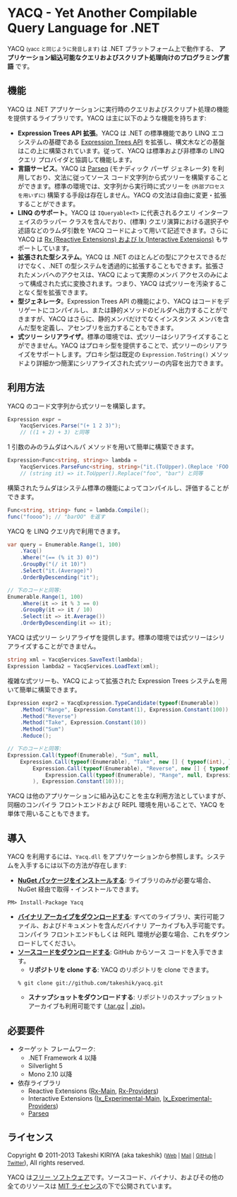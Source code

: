 ﻿<!-- -*- mode: markdown; encoding: utf-8; tab-width: 4; c-basic-offset: 4; indent-tabs-mode: nil; -*- -->
# YACQ - Yet Another Compilable Query Language for .NET

YACQ <small>(yacc と同じように発音します)</small> は .NET プラットフォーム上で動作する、 **アプリケーション組込可能なクエリおよびスクリプト処理向けのプログラミング言語** です。

## 機能

YACQ は .NET アプリケーションに実行時のクエリおよびスクリプト処理の機能を提供するライブラリです。YACQ は主に以下のような機能を持ちます:

* **Expression Trees API 拡張**。YACQ は .NET の標準機能であり LINQ エコシステムの基礎である [Expression Trees API](http://msdn.microsoft.com/ja-jp/library/bb397951.aspx) を拡張し、構文木などの基盤はこの上に構築されています。従って、YACQ は標準および非標準の LINQ クエリ プロバイダと協調して機能します。
* **言語サービス**。YACQ は [Parseq](https://github.com/linerlock/parseq) (モナディック パーザ ジェネレータ) を利用しており、文法に従ってソース コード文字列から式ツリーを構築することができます。標準の環境では、文字列から実行時に式ツリーを <small>(外部プロセスを用いずに)</small> 構築する手段は存在しません。YACQ の文法は自由に変更・拡張することができます。
* **LINQ のサポート**。YACQ は `IQueryable<T>` に代表されるクエリ インターフェイスのラッパー クラスを含んでおり、(標準) クエリ演算における選択子や述語などのラムダ引数を YACQ コードによって用いて記述できます。さらに YACQ は [Rx (Reactive Extensions) および Ix (Interactive Extensions)](https://rx.codeplex.com/) もサポートしています。
* **拡張された型システム**。YACQ は .NET のほとんどの型にアクセスできるだけでなく、.NET の型システムを透過的に拡張することもできます。拡張されたメンバへのアクセスは、YACQ によって実際のメンバ アクセスのみによって構成された式に変換されます。つまり、YACQ は式ツリーを汚染することなく型を拡張できます。
* **型ジェネレータ**。Expression Trees API の機能により、YACQ はコードをデリゲートにコンパイルし、または静的メソッドのビルダへ出力することができますが、YACQ はさらに、静的メンバだけでなくインスタンス メンバを含んだ型を定義し、アセンブリを出力することもできます。
* **式ツリー シリアライザ**。標準の環境では、式ツリーはシリアライズすることができません。YACQ はプロキシ型を提供することで、式ツリーのシリアライズをサポートします。プロキシ型は既定の `Expression.ToString()` メソッドより詳細かつ簡潔にシリアライズされた式ツリーの内容を出力できます。

## 利用方法

YACQ のコード文字列から式ツリーを構築します。

```c#
Expression expr =
    YacqServices.Parse("(+ 1 2 3)");
    // ((1 + 2) + 3) と同等
```

1 引数のみのラムダはヘルパ メソッドを用いて簡単に構築できます。

```c#
Expression<Func<string, string>> lambda =
    YacqServices.ParseFunc<string, string>("it.(ToUpper).(Replace 'FOO' 'bar')");
    // (string it) => it.ToUpper().Replace("foo", "bar") と同等
```

構築されたラムダはシステム標準の機能によってコンパイルし、評価することができます。

```c#
Func<string, string> func = lambda.Compile();
func("foooo"); // "barOO" を返す
```

YACQ を LINQ クエリ内で利用できます。

```c#
var query = Enumerable.Range(1, 100)
    .Yacq()
    .Where("(== (% it 3) 0)")
    .GroupBy("(/ it 10)")
    .Select("it.(Average)")
    .OrderByDescending("it");

// 下のコードと同等:
Enumerable.Range(1, 100)
    .Where(it => it % 3 == 0)
    .GroupBy(it => it / 10)
    .Select(it => it.Average())
    .OrderByDescending(it => it);
```

YACQ は式ツリー シリアライザを提供します。標準の環境では式ツリーはシリアライズすることができません。

```c#
string xml = YacqServices.SaveText(lambda);
Expression lambda2 = YacqServices.LoadText(xml);
```

複雑な式ツリーも、YACQ によって拡張された Expression Trees システムを用いて簡単に構築できます。

```c#
Expression expr2 = YacqExpression.TypeCandidate(typeof(Enumerable))
    .Method("Range", Expression.Constant(1), Expression.Constant(100))
    .Method("Reverse")
    .Method("Take", Expression.Constant(10))
    .Method("Sum")
    .Reduce();

// 下のコードと同等:
Expression.Call(typeof(Enumerable), "Sum", null,
    Expression.Call(typeof(Enumerable), "Take", new [] { typeof(int), },
        Expression.Call(typeof(Enumerable), "Reverse", new [] { typeof(int), },
            Expression.Call(typeof(Enumerable), "Range", null, Expression.Constant(1), Expression.Constant(100))
        ), Expression.Constant(10)));
```

YACQ は他のアプリケーションに組み込むことを主な利用方法としていますが、同梱のコンパイラ フロントエンドおよび REPL 環境を用いることで、YACQ を単体で用いることもできます。

## 導入

YACQ を利用するには、`Yacq.dll` をアプリケーションから参照します。システムを入手するには以下の方法が存在します:

* **[NuGet パッケージをインストールする](http://nuget.org/packages/Yacq)**: ライブラリのみが必要な場合、NuGet 経由で取得・インストールできます。<br />
```
PM> Install-Package Yacq
```
* **[バイナリ アーカイブをダウンロードする](http://yacq.net/download)**: すべてのライブラリ、実行可能ファイル、およびドキュメントを含んだバイナリ アーカイブも入手可能です。コンパイラ フロントエンドもしくは REPL 環境が必要な場合、これをダウンロードしてください。
* **[ソースコードをダウンロードする](https://github.com/takeshik/yacq)**: GitHub からソース コードを入手できます。
    * **リポジトリを clone する**: YACQ のリポジトリを clone できます。<br />
    ```
    % git clone git://github.com/takeshik/yacq.git
    ```
    * **スナップショットをダウンロードする**: リポジトリのスナップショット アーカイブも利用可能です ([.tar.gz](https://github.com/takeshik/yacq/tarball/master) | [.zip](https://github.com/takeshik/yacq/zipball/master))。

## 必要要件

* ターゲット フレームワーク:
    * .NET Framework 4 以降
    * Silverlight 5
    * Mono 2.10 以降
* 依存ライブラリ
    * Reactive Extensions ([Rx-Main](http://nuget.org/packages/Rx-Main), [Rx-Providers](http://nuget.org/packages/Rx-Providers))
    * Interactive Extensions ([Ix\_Experimental-Main](http://nuget.org/packages/Ix_Experimental-Main), [Ix_Experimental-Providers](http://nuget.org/packages/Ix_Experimental-Providers))
    * [Parseq](http://nuget.org/packages/Parseq)

## ライセンス

Copyright &copy; 2011-2013 Takeshi KIRIYA (aka takeshik) <small>([Web](http://www.takeshik.org/) | [Mail](mailto:takeshik_AT_yacq_DOT_net) | [GitHub](https://github.com/takeshik) | [Twitter](https://twitter.com/takeshik)</small>), All rights reserved.

YACQ は[フリー ソフトウェア](http://www.gnu.org/philosophy/free-sw.html)です。ソースコード、バイナリ、およびその他の全てのリソースは [MIT ライセンス](https://github.com/takeshik/yacq/blob/master/LICENSE.txt)の下で公開されています。
<!-- vim:set ft=markdown fenc=utf-8 ts=4 sw=4 sts=4 et: -->

